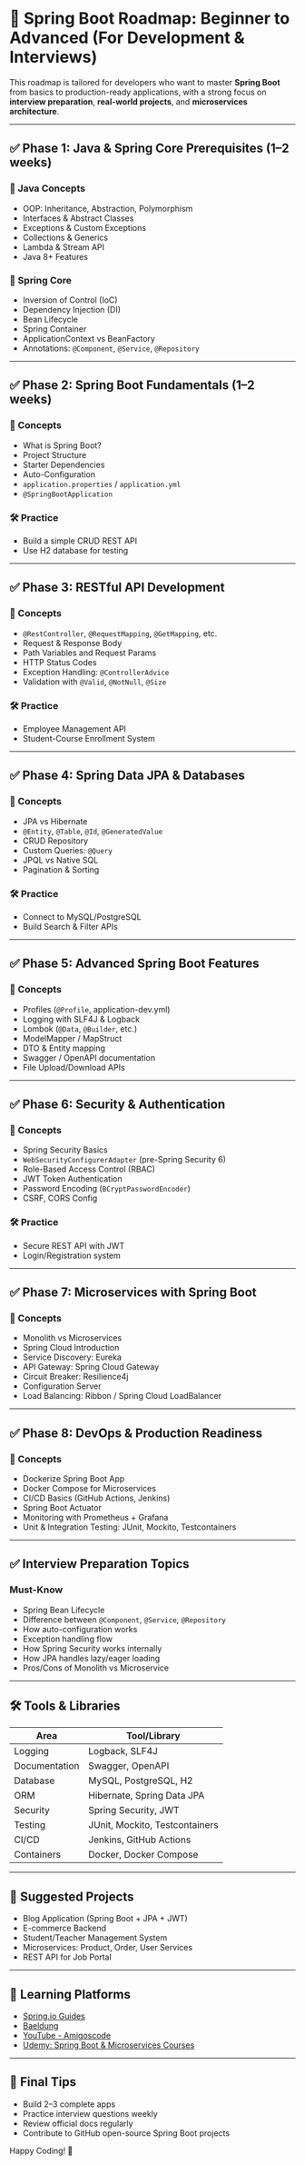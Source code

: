 # 🌱 Spring Boot Roadmap: Beginner to Advanced (For Development & Interviews)

This roadmap is tailored for developers who want to master **Spring Boot** from basics to production-ready applications, with a strong focus on **interview preparation**, **real-world projects**, and **microservices architecture**.

---

## ✅ Phase 1: Java & Spring Core Prerequisites (1–2 weeks)

### 🧠 Java Concepts
- OOP: Inheritance, Abstraction, Polymorphism
- Interfaces & Abstract Classes
- Exceptions & Custom Exceptions
- Collections & Generics
- Lambda & Stream API
- Java 8+ Features

### 🧠 Spring Core
- Inversion of Control (IoC)
- Dependency Injection (DI)
- Bean Lifecycle
- Spring Container
- ApplicationContext vs BeanFactory
- Annotations: `@Component`, `@Service`, `@Repository`

---

## ✅ Phase 2: Spring Boot Fundamentals (1–2 weeks)

### 🧠 Concepts
- What is Spring Boot?
- Project Structure
- Starter Dependencies
- Auto-Configuration
- `application.properties` / `application.yml`
- `@SpringBootApplication`

### 🛠 Practice
- Build a simple CRUD REST API
- Use H2 database for testing

---

## ✅ Phase 3: RESTful API Development

### 🧠 Concepts
- `@RestController`, `@RequestMapping`, `@GetMapping`, etc.
- Request & Response Body
- Path Variables and Request Params
- HTTP Status Codes
- Exception Handling: `@ControllerAdvice`
- Validation with `@Valid`, `@NotNull`, `@Size`

### 🛠 Practice
- Employee Management API
- Student-Course Enrollment System

---

## ✅ Phase 4: Spring Data JPA & Databases

### 🧠 Concepts
- JPA vs Hibernate
- `@Entity`, `@Table`, `@Id`, `@GeneratedValue`
- CRUD Repository
- Custom Queries: `@Query`
- JPQL vs Native SQL
- Pagination & Sorting

### 🛠 Practice
- Connect to MySQL/PostgreSQL
- Build Search & Filter APIs

---

## ✅ Phase 5: Advanced Spring Boot Features

### 🧠 Concepts
- Profiles (`@Profile`, application-dev.yml)
- Logging with SLF4J & Logback
- Lombok (`@Data`, `@Builder`, etc.)
- ModelMapper / MapStruct
- DTO & Entity mapping
- Swagger / OpenAPI documentation
- File Upload/Download APIs

---

## ✅ Phase 6: Security & Authentication

### 🧠 Concepts
- Spring Security Basics
- `WebSecurityConfigurerAdapter` (pre-Spring Security 6)
- Role-Based Access Control (RBAC)
- JWT Token Authentication
- Password Encoding (`BCryptPasswordEncoder`)
- CSRF, CORS Config

### 🛠 Practice
- Secure REST API with JWT
- Login/Registration system

---

## ✅ Phase 7: Microservices with Spring Boot

### 🧠 Concepts
- Monolith vs Microservices
- Spring Cloud Introduction
- Service Discovery: Eureka
- API Gateway: Spring Cloud Gateway
- Circuit Breaker: Resilience4j
- Configuration Server
- Load Balancing: Ribbon / Spring Cloud LoadBalancer

---

## ✅ Phase 8: DevOps & Production Readiness

### 🧠 Concepts
- Dockerize Spring Boot App
- Docker Compose for Microservices
- CI/CD Basics (GitHub Actions, Jenkins)
- Spring Boot Actuator
- Monitoring with Prometheus + Grafana
- Unit & Integration Testing: JUnit, Mockito, Testcontainers

---

## ✅ Interview Preparation Topics

### Must-Know
- Spring Bean Lifecycle
- Difference between `@Component`, `@Service`, `@Repository`
- How auto-configuration works
- Exception handling flow
- How Spring Security works internally
- How JPA handles lazy/eager loading
- Pros/Cons of Monolith vs Microservice

---

## 🛠 Tools & Libraries

| Area              | Tool/Library             |
|-------------------|--------------------------|
| Logging           | Logback, SLF4J           |
| Documentation     | Swagger, OpenAPI         |
| Database          | MySQL, PostgreSQL, H2    |
| ORM               | Hibernate, Spring Data JPA|
| Security          | Spring Security, JWT     |
| Testing           | JUnit, Mockito, Testcontainers |
| CI/CD             | Jenkins, GitHub Actions  |
| Containers        | Docker, Docker Compose   |

---

## 📌 Suggested Projects

- Blog Application (Spring Boot + JPA + JWT)
- E-commerce Backend
- Student/Teacher Management System
- Microservices: Product, Order, User Services
- REST API for Job Portal

---

## 🧠 Learning Platforms

- [Spring.io Guides](https://spring.io/guides)
- [Baeldung](https://www.baeldung.com/)
- [YouTube - Amigoscode](https://www.youtube.com/c/amigoscode)
- [Udemy: Spring Boot & Microservices Courses](https://www.udemy.com/)

---

## 🎯 Final Tips

- Build 2–3 complete apps
- Practice interview questions weekly
- Review official docs regularly
- Contribute to GitHub open-source Spring Boot projects

Happy Coding! 🚀
